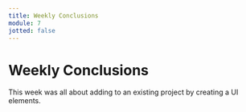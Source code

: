 ```yaml
---
title: Weekly Conclusions
module: 7
jotted: false
---
```


# Weekly Conclusions

This week was all about adding to an existing project by creating a UI elements.